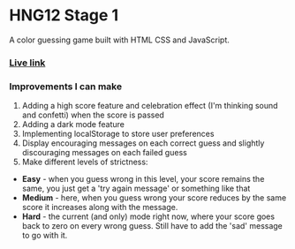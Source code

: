 # HNG12 Stage 1

A color guessing game built with HTML CSS and JavaScript.

### [Live link](https://app.netlify.com/sites/themainsamuel-color-game-hng12/)

### Improvements I can make

1. Adding a high score feature and celebration effect (I'm thinking sound and confetti) when the score is passed
2. Adding a dark mode feature
3. Implementing localStorage to store user preferences
4. Display encouraging messages on each correct guess and slightly discouraging messages on each failed guess
5. Make different levels of strictness:
- **Easy** - when you guess wrong in this level, your score remains the same, you just get a 'try again message' or something like that
- **Medium** - here, when  you guess wrong your score reduces by the same score it increases along with the message.
- **Hard** - the current (and only) mode right now, where your score goes back to zero on every wrong guess. Still have to add the 'sad' message to go with it.